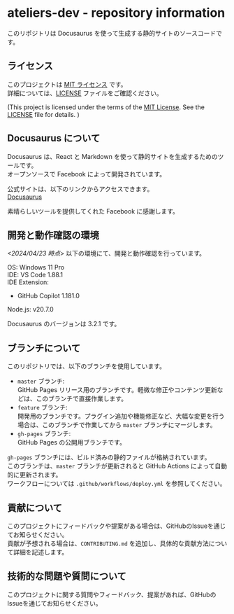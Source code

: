 # ateliers-dev - repository information

このリポジトリは Docusaurus を使って生成する静的サイトのソースコードです。

## ライセンス

このプロジェクトは [MIT ライセンス](LICENSE) です。  
詳細については、[LICENSE](LICENSE) ファイルをご確認ください。  
  
(This project is licensed under the terms of the [MIT License](LICENSE). See the [LICENSE](LICENSE) file for details. )

## Docusaurus について

Docusaurus は、React と Markdown を使って静的サイトを生成するためのツールです。  
オープンソースで Facebook によって開発されています。

公式サイトは、以下のリンクからアクセスできます。  
[Docusaurus](https://docusaurus.io/)

素晴らしいツールを提供してくれた Facebook に感謝します。

## 開発と動作確認の環境

*<2024/04/23 時点>*
以下の環境にて、開発と動作確認を行っています。

OS: Windows 11 Pro  
IDE: VS Code 1.88.1  
IDE Extension:

* GitHub Copilot 1.181.0

Node.js: v20.7.0

Docusaurus のバージョンは 3.2.1 です。

## ブランチについて

このリポジトリでは、以下のブランチを使用しています。

* `master` ブランチ:  
GitHub Pages リリース用のブランチです。軽微な修正やコンテンツ更新などは、このブランチで直接作業します。
* `feature` ブランチ:  
開発用のブランチです。プラグイン追加や機能修正など、大幅な変更を行う場合は、このブランチで作業してから `master` ブランチにマージします。
* `gh-pages` ブランチ:  
GitHub Pages の公開用ブランチです。

`gh-pages` ブランチには、ビルド済みの静的ファイルが格納されています。  
このブランチは、`master` ブランチが更新されると GitHub Actions によって自動的に更新されます。  
ワークフローについては `.github/workflows/deploy.yml` を参照してください。

## 貢献について

このプロジェクトにフィードバックや提案がある場合は、GitHubのIssueを通じてお知らせください。  
貢献が予想される場合は、`CONTRIBUTING.md` を追加し、具体的な貢献方法について詳細を記述します。

## 技術的な問題や質問について

このプロジェクトに関する質問やフィードバック、提案があれば、GitHubのIssueを通じてお知らせください。
